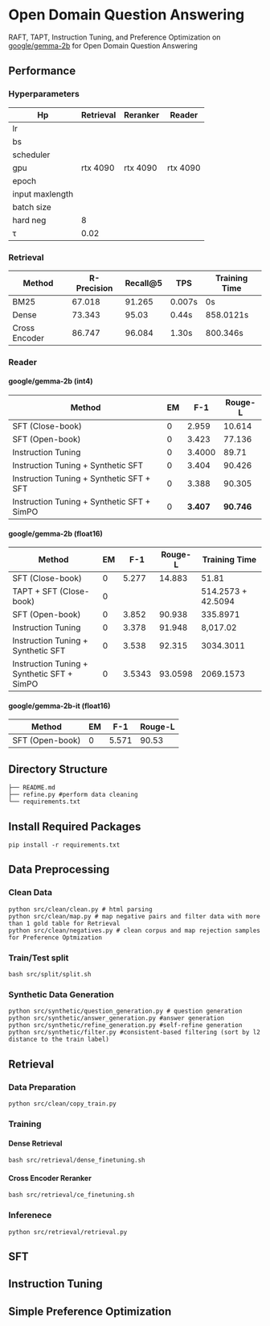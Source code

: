 # Open Domain Question Answering
RAFT, TAPT, Instruction Tuning, and Preference Optimization on [google/gemma-2b](https://huggingface.co/google/gemma-2b) for Open Domain Question Answering
## Performance
### Hyperparameters
| Hp | Retrieval | Reranker | Reader | 
| ------------- | ------------- | ------------- | ------------- |
| lr |  |  |  |
| bs |  |  |  |
| scheduler |  |  |  |
| gpu | rtx 4090  | rtx 4090  | rtx 4090  |
| epoch |  |  |  |
| input maxlength |  |  |  |
| batch size |   |  |  |
| hard neg | 8 |  |  |
| τ | 0.02 |  |  |
### Retrieval
| Method | R-Precision | Recall@5 | TPS | Training Time |
| ------------- | ------------- | ------------- | ------------- | ------------- |
| BM25 | 67.018 | 91.265 | 0.007s | 0s |
| Dense |  73.343 | 95.03 | 0.44s | 858.0121s |
| Cross Encoder | 86.747 | 96.084 | 1.30s | 800.346s |

### Reader

#### google/gemma-2b (int4)
| Method | EM | F-1 | Rouge-L |
| ------------- | ------------- | ------------- |------------- |
| SFT (Close-book) | 0  | 2.959  | 10.614 |
| SFT (Open-book) | 0 | 3.423  | 77.136 |
| Instruction Tuning | 0 |  3.4000 | 89.71 | 
| Instruction Tuning + Synthetic SFT | 0  | 3.404  | 90.426 |
| Instruction Tuning + Synthetic SFT + SFT |  0  | 3.388  | 90.305 |
| Instruction Tuning + Synthetic SFT + SimPO  |  0 | **3.407**  | **90.746**| 

#### google/gemma-2b (float16)
| Method | EM | F-1 | Rouge-L | Training Time | 
| ------------- | ------------- | ------------- |------------- | ------------- |
| SFT (Close-book) | 0 | 5.277  | 14.883 | 51.81 |
| TAPT + SFT (Close-book) | 0 |   |  | 514.2573 + 42.5094 |
| SFT (Open-book) | 0 | 3.852  | 90.938 | 335.8971 |
| Instruction Tuning | 0 |  3.378 | 91.948 | 8,017.02 |
| Instruction Tuning + Synthetic SFT | 0  | 3.538  | 92.315 | 3034.3011 |
| Instruction Tuning + Synthetic SFT + SimPO  |  0 | 3.5343  | 93.0598 | 2069.1573 |

#### google/gemma-2b-it (float16)
| Method | EM | F-1 | Rouge-L |
| ------------- | ------------- | ------------- |------------- |
| SFT (Open-book) | 0 | 5.571  | 90.53 |  |


## Directory Structure
```
├── README.md
├── refine.py #perform data cleaning
└── requirements.txt
```

## Install Required Packages
```pip install -r requirements.txt```

## Data Preprocessing
### Clean Data
```
python src/clean/clean.py # html parsing
python src/clean/map.py # map negative pairs and filter data with more than 1 gold table for Retrieval
python src/clean/negatives.py # clean corpus and map rejection samples for Preference Optmization
```
### Train/Test split
```
bash src/split/split.sh
```

### Synthetic Data Generation
```
python src/synthetic/question_generation.py # question generation
python src/synthetic/answer_generation.py #answer generation
python src/synthetic/refine_generation.py #self-refine generation
python src/synthetic/filter.py #consistent-based filtering (sort by l2 distance to the train label)
```

## Retrieval
### Data Preparation
```python src/clean/copy_train.py```
### Training
#### Dense Retrieval
```bash src/retrieval/dense_finetuning.sh```
#### Cross Encoder Reranker
```bash src/retrieval/ce_finetuning.sh```
### Inferenece
```python src/retrieval/retrieval.py```



## SFT

## Instruction Tuning

## Simple Preference Optimization
